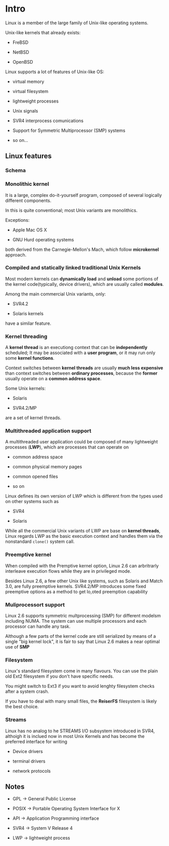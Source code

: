 # Intro

Linux is a member of the large family of Unix-like operating systems.

Unix-like kernels that already exists:

+ FreBSD

+ NetBSD

+ OpenBSD

Linux supports a lot of features of Unix-like OS:

* virtual memory

* virtual filesystem

* lightweight processes

* Unix signals

* SVR4 interprocess comunications

* Support for Symmetric Multiprocessor (SMP) systems

* so on...

## Linux features

### Schema

### Monolithic kernel

It is a large, complex do-it-yourself program, composed of several logically different components.

In this is quite conventional; most Unix variants are monolithics.

Exceptions:

* Apple Mac OS X

* GNU Hurd operating systems

both derived from the Carnegie-Mellon's Mach, which follow __microkernel__ approach.

### Compiled and statically linked traditional Unix Kernels

Most modern kernels can **dynamically** __load__ and __unload__ some portions of the kernel code(typically, device drivers), which are usually called __modules__.

Among the main commercial Unix variants, only:

* SVR4.2

* Solaris kernels

have a similar feature.

### Kernel threading

A __kernel thread__ is an executiong context that can be __independently__ scheduled; It may be associated with a **user program**, or it may run only some **kernel functions**.

Context switches between __kernel threads__ are usually __much less expensive__ than context switches between __ordinary processes__, because the **former** usually operate on a __common address space__.

Some Unix kernels:

* Solaris

* SVR4.2/MP

are a set of kernel threads.

### Multithreaded application support

A multithreaded user application could be composed of many lightweight processes (__LWP__), which are processes that can operate on

* common address space

* common physical memory pages

* common opened files

* so on

Linux defines its own version of LWP which is different from the types used on other systems such as

* SVR4

* Solaris

While all the commercial Unix variants of LWP are base on __kernel threads__, Linux regards LWP as the basic execution context and handles them via the nonstandard `clone()` system call.

### Preemptive kernel

When compiled with the Premptive kernel option, Linux 2.6 can arbritrarly interleave execution flows while they are in privileged mode.

Besides Linux 2.6, a few other Unix like systems, such as Solaris and Match 3.0, are fully preemptive kernels. SVR4.2/MP introduces some fixed preemptive options as a method to get lo,oted preemption capability

### Muliprocessort support

Linux 2.6 supports symmetric multprocessing (SMP) for different modelsm including NUMA. The system can use multiple processors and each processor can handle any task.

Although a few parts of the kernel code are still serialized by means of a single "big kernel lock", it is fair to say that Linux 2.6 makes a near optimal use of __SMP__

### Filesystem

Linux's standard filesystem come in many flavours. You can use the plain old Ext2 filesystem if you don't have specific needs.

You might switch to Ext3 if you want to avoid lenghty filesystem checks after a system crash.

If you have to deal with many small files, the __ReiserFS__ filesystem is likely the best choice.

### Streams

Linux has no analog to he STREAMS I/O subsystem introduced in SVR4, althoigh it is inclued now in most Unix Kernels and has become the preferred interface for writing

* Device drivers

* terminal drivers

* network protocols

## Notes

* GPL -> General Public License

* POSIX -> Portable Operating System Interface for X

* API -> Application Programming interface

* SVR4 -> System V Release 4

* LWP -> lightweight process
